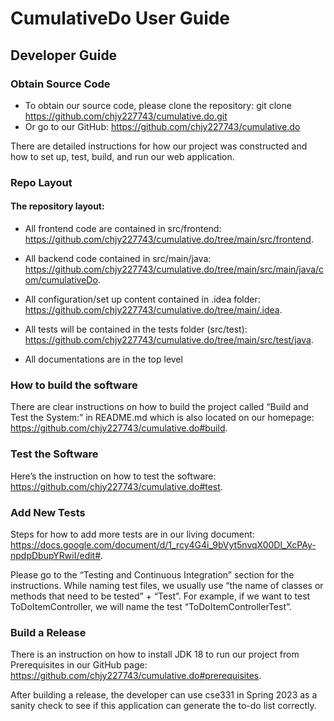 # CumulativeDo User Guide

## Developer Guide

### Obtain Source Code
- To obtain our source code, please clone the repository: git clone https://github.com/chjy227743/cumulative.do.git
- Or go to our GitHub: https://github.com/chjy227743/cumulative.do

There are detailed instructions for how our project was constructed and how to set up, test, build, and run our web application.

### Repo Layout
#### The repository layout:
- All frontend code are contained in src/frontend: https://github.com/chjy227743/cumulative.do/tree/main/src/frontend.

- All backend code contained in src/main/java: https://github.com/chjy227743/cumulative.do/tree/main/src/main/java/com/cumulativeDo.

- All configuration/set up content contained in .idea folder: https://github.com/chjy227743/cumulative.do/tree/main/.idea.

- All tests will be contained in the tests folder (src/test): https://github.com/chjy227743/cumulative.do/tree/main/src/test/java.

- All documentations are in the top level


### How to build the software
There are clear instructions on how to build the project called “Build and Test the System:” in README.md which is also located on our homepage: https://github.com/chjy227743/cumulative.do#build.

### Test the Software
Here’s the instruction on how to test the software: https://github.com/chjy227743/cumulative.do#test.


### Add New Tests
Steps for how to add more tests are in our living document: https://docs.google.com/document/d/1_rcy4G4i_9bVyt5nvqX00Dl_XcPAy-npdpDbupYRwiI/edit#.

Please go to the “Testing and Continuous Integration” section for the instructions. While naming test files, we usually use “the name of classes or methods that need to be tested” + “Test”. For example, if we want to test ToDoItemController, we will name the test “ToDoItemControllerTest”.


### Build a Release
There is an instruction on how to install JDK 18 to run our project from Prerequisites in our GitHub page: https://github.com/chjy227743/cumulative.do#prerequisites.

After building a release, the developer can use cse331 in Spring 2023 as a sanity check to see if this application can generate the to-do list correctly.
